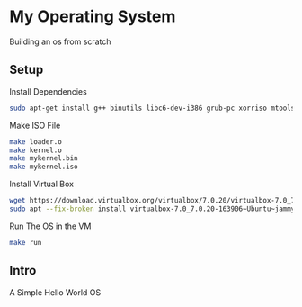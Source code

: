 # My Operating System
Building an os from scratch

## Setup
Install Dependencies
```bash
sudo apt-get install g++ binutils libc6-dev-i386 grub-pc xorriso mtools
```
Make ISO File
```bash
make loader.o
make kernel.o
make mykernel.bin
make mykernel.iso
```
Install Virtual Box
```bash
wget https://download.virtualbox.org/virtualbox/7.0.20/virtualbox-7.0_7.0.20-163906~Ubuntu~jammy_amd64.deb
sudo apt --fix-broken install virtualbox-7.0_7.0.20-163906~Ubuntu~jammy_amd64.deb
```
Run The OS in the VM
```bash
make run
```

## Intro
A Simple Hello World OS

